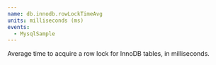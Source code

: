 ```yaml
---
name: db.innodb.rowLockTimeAvg
units: milliseconds (ms)
events:
  - MysqlSample
---
```


Average time to acquire a row lock for InnoDB tables, in milliseconds.